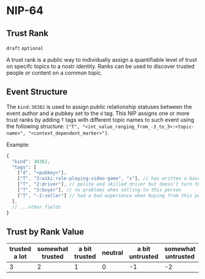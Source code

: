 NIP-64
======

Trust Rank
----------

`draft` `optional`

A trust rank is a public way to individually assign a quantifiable level of trust on specifc topics to a nostr identity.
Ranks can be used to discover trusted people or content on a common topic.

## Event Structure

The `kind:30382` is used to assign public relationship statuses between the event author and a pubkey set to the `d` tag.
This NIP assigns one or more trust ranks by adding `T` tags with different topic names to such event
using the following structure: `["T", "<int_value_ranging_from_-3_to_3>:<topic-name>", "<context_dependent_marker>"]`.

Example:

```js
{
  "kind": 30382,
  "tags": [
    ["d", "<pubkey>"],
    ["T", "3:wiki:role-playing-video-game", "x"], // has written a based wiki article about RPG
    ["T", "2:driver"], // polite and skilled driver but doesn't turn the air conditioner on
    ["T", "3:buyer"], // no problems when selling to this person
    ["T", "-2:seller"] // had a bad experience when buying from this person or company
  ],
  // ...other fields
}
```

## Trust by Rank Value

|trusted a lot|somewhat trusted|a bit trusted|neutral|a bit untrusted|somewhat untrusted|untrusted a lot|
|-|-|-|-|-|-|-|
|3|2|1|0|-1|-2|-3|
